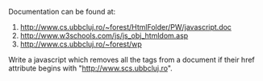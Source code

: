 Documentation can be found at:
1) http://www.cs.ubbcluj.ro/~forest/HtmlFolder/PW/javascript.doc
2) http://www.w3schools.com/js/js_obj_htmldom.asp
3) http://www.cs.ubbcluj.ro/~forest/wp 

Write a javascript which removes all the <a> tags from a document if their href attribute begins with "http://www.scs.ubbcluj.ro". 